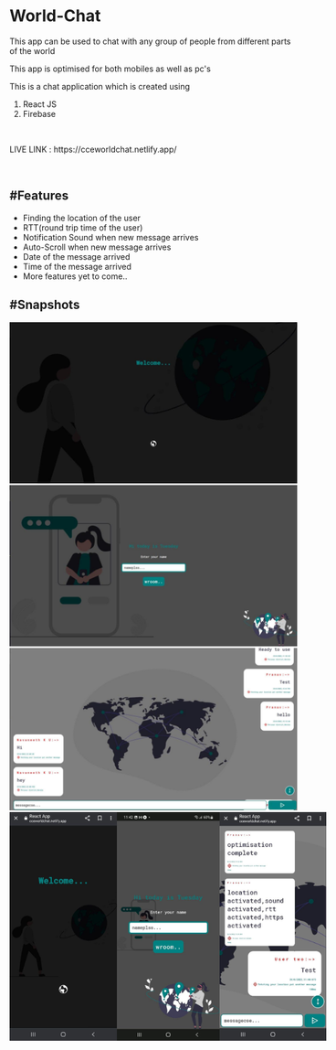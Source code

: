 <h1>World-Chat</h1>
<p>This app can be used to chat with any group of people from different parts of the world</p>
<p>This app is optimised for both mobiles as well as pc's</p>
<p>This is a chat application which is created using<br>
  <ol>
    <li>React JS</li>
    <li>Firebase</li>
  </ol>
</p>
<br>
<p></b>LIVE LINK : https://cceworldchat.netlify.app/</b></p>
<br>
<h2>#Features</h2>
<ul>
  <li>Finding the location of the user</li>
  <li>RTT(round trip time of the user)</li>
  <li>Notification Sound when new message arrives</li>
  <li>Auto-Scroll when new message arrives</li>
  <li>Date of the message arrived</li>
  <li>Time of the message arrived</li>
  <li>More features yet to come..</li>
</ul>
<h2>#Snapshots</h2>
<img src="./src/images/loadingscreen.jpg">
<img src="./src/images/userinput.jpg">
<img src="./src/images/chatwindow.jpg">
<div style="display:flex;justify-content:space-between;width:100%;">
  <img src="./src/images/mobileloading.jpg" style="height:400px;">
  <img src="./src/images/mobileuserinput.jpg" style="height:400px;">
  <img src="./src/images/mobilechatwindow.jpg" style="height:400px;">
</div>
